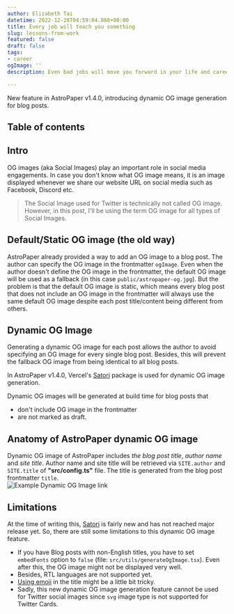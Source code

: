 ```yaml
---
author: Elizabeth Tai
datetime: 2022-12-28T04:59:04.866+00:00
title: Every job will teach you something
slug: lessons-from-work
featured: false
draft: false
tags:
- career
ogImage: ''
description: Even bad jobs will move you forward in your life and career.

---
```

New feature in AstroPaper v1.4.0, introducing dynamic OG image generation for blog posts.

## Table of contents

## Intro

OG images (aka Social Images) play an important role in social media engagements. In case you don't know what OG image means, it is an image displayed whenever we share our website URL on social media such as Facebook, Discord etc.

> The Social Image used for Twitter is technically not called OG image. However, in this post, I'll be using the term OG image for all types of Social Images.

## Default/Static OG image (the old way)

AstroPaper already provided a way to add an OG image to a blog post. The author can specify the OG image in the frontmatter `ogImage`. Even when the author doesn't define the OG image in the frontmatter, the default OG image will be used as a fallback (in this case `public/astropaper-og.jpg`). But the problem is that the default OG image is static, which means every blog post that does not include an OG image in the frontmatter will always use the same default OG image despite each post title/content being different from others.

## Dynamic OG Image

Generating a dynamic OG image for each post allows the author to avoid specifying an OG image for every single blog post. Besides, this will prevent the fallback OG image from being identical to all blog posts.

In AstroPaper v1.4.0, Vercel's [Satori](https://github.com/vercel/satori) package is used for dynamic OG image generation.

Dynamic OG images will be generated at build time for blog posts that

- don't include OG image in the frontmatter
- are not marked as draft.

## Anatomy of AstroPaper dynamic OG image

Dynamic OG image of AstroPaper includes _the blog post title_, _author name_ and _site title_. Author name and site title will be retrieved via `SITE.author` and `SITE.title` of **"src/config.ts"** file. The title is generated from the blog post frontmatter `title`.  
![Example Dynamic OG Image link](https://user-images.githubusercontent.com/53733092/209704501-e9c2236a-3f4d-4c67-bab3-025aebd63382.png)

## Limitations

At the time of writing this, [Satori](https://github.com/vercel/satori) is fairly new and has not reached major release yet. So, there are still some limitations to this dynamic OG image feature.

- If you have Blog posts with non-English titles, you have to set `embedFonts` option to `false` (file: `src/utils/generateOgImage.tsx`). Even after this, the OG image might not be displayed very well.
- Besides, RTL languages are not supported yet.
- [Using emoji](https://github.com/vercel/satori#emojis) in the title might be a little bit tricky.
- Sadly, this new dynamic OG image generation feature cannot be used for Twitter social images since `svg` image type is not supported for Twitter Cards.